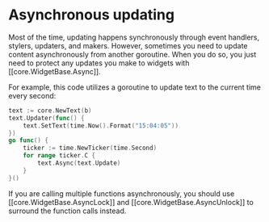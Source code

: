 # Asynchronous updating

Most of the time, updating happens synchronously through event handlers, stylers, updaters, and makers. However, sometimes you need to update content asynchronously from another goroutine. When you do so, you just need to protect any updates you make to widgets with [[core.WidgetBase.Async]].

For example, this code utilizes a goroutine to update text to the current time every second:

```Go
text := core.NewText(b)
text.Updater(func() {
    text.SetText(time.Now().Format("15:04:05"))
})
go func() {
    ticker := time.NewTicker(time.Second)
    for range ticker.C {
        text.Async(text.Update)
    }
}()
```

If you are calling multiple functions asynchronously, you should use [[core.WidgetBase.AsyncLock]] and [[core.WidgetBase.AsyncUnlock]] to surround the function calls instead.
